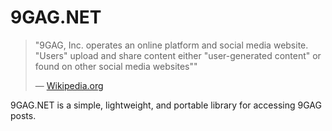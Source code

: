 # 9GAG.NET

> "9GAG, Inc. operates an online platform and social media website. "Users" upload and share content either "user-generated
> content" or found on other social media websites""
>
> &mdash; [Wikipedia.org](https://en.wikipedia.org/wiki/9GAG)

9GAG.NET is a simple, lightweight, and portable library for accessing 9GAG posts.